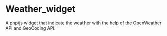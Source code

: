 # Weather_widget

A php/js widget that indicate the weather with the help of the OpenWeather API and GeoCoding API.
